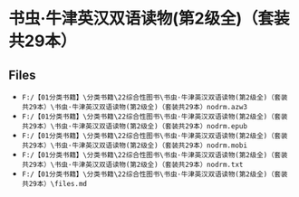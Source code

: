 # 书虫·牛津英汉双语读物(第2级全)（套装共29本）

## Files

- `F:/【01分类书籍】\分类书籍\22综合性图书\书虫·牛津英汉双语读物(第2级全)（套装共29本）\书虫·牛津英汉双语读物(第2级全)（套装共29本）nodrm.azw3`
- `F:/【01分类书籍】\分类书籍\22综合性图书\书虫·牛津英汉双语读物(第2级全)（套装共29本）\书虫·牛津英汉双语读物(第2级全)（套装共29本）nodrm.epub`
- `F:/【01分类书籍】\分类书籍\22综合性图书\书虫·牛津英汉双语读物(第2级全)（套装共29本）\书虫·牛津英汉双语读物(第2级全)（套装共29本）nodrm.mobi`
- `F:/【01分类书籍】\分类书籍\22综合性图书\书虫·牛津英汉双语读物(第2级全)（套装共29本）\书虫·牛津英汉双语读物(第2级全)（套装共29本）nodrm.txt`
- `F:/【01分类书籍】\分类书籍\22综合性图书\书虫·牛津英汉双语读物(第2级全)（套装共29本）\files.md`
